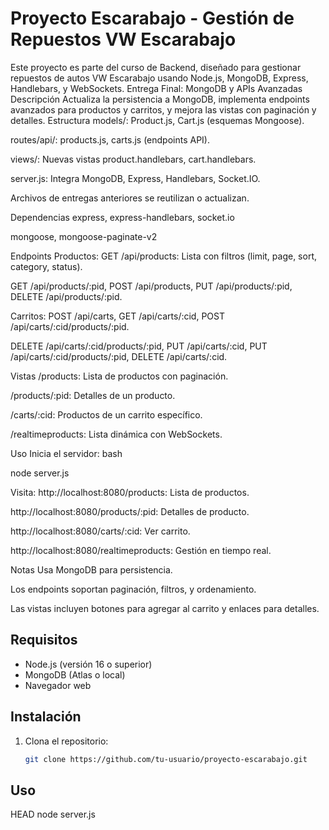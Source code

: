 # Proyecto Escarabajo - Gestión de Repuestos VW Escarabajo

Este proyecto es parte del curso de Backend, diseñado para gestionar repuestos de autos VW Escarabajo usando Node.js, MongoDB, Express, Handlebars, y WebSockets.
Entrega Final: MongoDB y APIs Avanzadas
Descripción
Actualiza la persistencia a MongoDB, implementa endpoints avanzados para productos y carritos, y mejora las vistas con paginación y detalles.
Estructura
models/: Product.js, Cart.js (esquemas Mongoose).

routes/api/: products.js, carts.js (endpoints API).

views/: Nuevas vistas product.handlebars, cart.handlebars.

server.js: Integra MongoDB, Express, Handlebars, Socket.IO.

Archivos de entregas anteriores se reutilizan o actualizan.

Dependencias
express, express-handlebars, socket.io

mongoose, mongoose-paginate-v2

Endpoints
Productos:
GET /api/products: Lista con filtros (limit, page, sort, category, status).

GET /api/products/:pid, POST /api/products, PUT /api/products/:pid, DELETE /api/products/:pid.

Carritos:
POST /api/carts, GET /api/carts/:cid, POST /api/carts/:cid/products/:pid.

DELETE /api/carts/:cid/products/:pid, PUT /api/carts/:cid, PUT /api/carts/:cid/products/:pid, DELETE /api/carts/:cid.

Vistas
/products: Lista de productos con paginación.

/products/:pid: Detalles de un producto.

/carts/:cid: Productos de un carrito específico.

/realtimeproducts: Lista dinámica con WebSockets.

Uso
Inicia el servidor:
bash

node server.js

Visita:
http://localhost:8080/products: Lista de productos.

http://localhost:8080/products/:pid: Detalles de producto.

http://localhost:8080/carts/:cid: Ver carrito.

http://localhost:8080/realtimeproducts: Gestión en tiempo real.

Notas
Usa MongoDB para persistencia.

Los endpoints soportan paginación, filtros, y ordenamiento.

Las vistas incluyen botones para agregar al carrito y enlaces para detalles.

## Requisitos
- Node.js (versión 16 o superior)
- MongoDB (Atlas o local)
- Navegador web

## Instalación
1. Clona el repositorio:
   ```bash
   git clone https://github.com/tu-usuario/proyecto-escarabajo.git

## Uso
HEAD
node server.js



